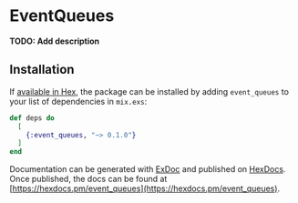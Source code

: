 # EventQueues

**TODO: Add description**

## Installation

If [available in Hex](https://hex.pm/docs/publish), the package can be installed
by adding `event_queues` to your list of dependencies in `mix.exs`:

```elixir
def deps do
  [
    {:event_queues, "~> 0.1.0"}
  ]
end
```

Documentation can be generated with [ExDoc](https://github.com/elixir-lang/ex_doc)
and published on [HexDocs](https://hexdocs.pm). Once published, the docs can
be found at [https://hexdocs.pm/event_queues](https://hexdocs.pm/event_queues).

